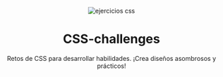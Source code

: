 <div align="center">
  
![ejercicios css](https://github.com/omar49511/CSS-challenges/assets/72781778/93278ab9-2578-4ba0-aa9d-cb69f21fdfba)
  
# CSS-challenges
Retos de CSS para desarrollar habilidades. ¡Crea diseños asombrosos y prácticos!

</div>

